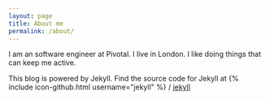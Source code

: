 ```yaml
---
layout: page
title: About me
permalink: /about/
---
```


I am an software engineer at Pivotal. I live in London. I like doing things
that can keep me active.

This blog is powered by Jekyll. Find the source code for Jekyll at
{% include icon-github.html username="jekyll" %} /
[jekyll](https://github.com/jekyll/jekyll)
